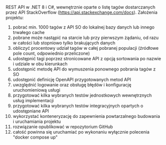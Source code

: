 REST API w .NET 8 i C#, wewnętrznie oparte o listę tagów dostarczanych przez API StackOverflow (https://api.stackexchange.com/docs). Założenia projektu:

1. pobrać min. 1000 tagów z API SO do lokalnej bazy danych lub innego trwałego cache
2. pobrane może nastąpić na starcie lub przy pierwszym żądaniu, od razu w całości lub stopniowo tylko brakujących danych
3. obliczyć procentowy udział tagów w całej pobranej populacji (źródłowe pole count, odpowiednio przeliczone)
4. udostępnić tagi poprzez stronicowane API z opcją sortowania po nazwie i udziale w obu kierunkach
5. udostępnić metodę API do wymuszenia ponownego pobrania tagów z SO
6. udostępnić definicję OpenAPI przygotowanych metod API
7. uwzględnić logowanie oraz obsługę błędów i konfigurację uruchomieniową usługi
8. przygotować kilka wybranych testów jednostkowych wewnętrznych usług implementacji
9. przygotować kilka wybranych testów integracyjnych opartych o udostępniane API
10. wykorzystać konteneryzację do zapewnienia powtarzalnego budowania i uruchamiania projektu
11. rozwiązanie opublikować w repozytorium GitHub
12. całość powinna się uruchamiać po wykonaniu wyłącznie polecenia "docker compose up"
